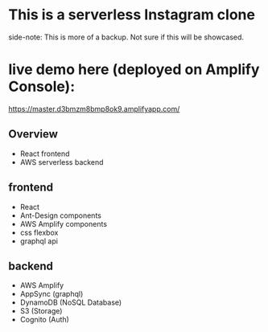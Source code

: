 # This is a serverless Instagram clone
side-note: This is more of a backup. Not sure if this will be showcased.

# live demo here (deployed on Amplify Console): 
https://master.d3bmzm8bmp8ok9.amplifyapp.com/

## Overview
* React frontend
* AWS serverless backend


## frontend
* React
* Ant-Design components
* AWS Amplify components
* css flexbox
* graphql api


## backend
* AWS Amplify
* AppSync (graphql)
* DynamoDB (NoSQL Database)
* S3 (Storage)
* Cognito (Auth)

